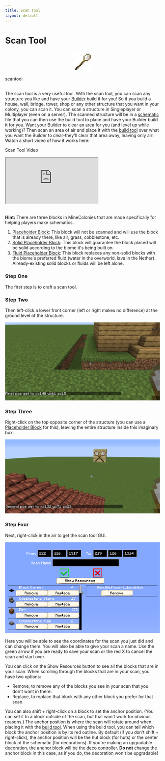 ```yaml
---
title: Scan Tool
layout: default
---
```

# Scan Tool

<div class="infobox box text-center">
    <p style="text-align:center;"><img src="../../assets/images/icons/minecolonies/scan_tool.png" alt="Scantool"></p>
    <recipe>scantool</recipe>
</div>
<br>

The scan tool is a very useful tool. With the scan tool, you can scan any structure you like and have your [Builder](../../source/workers/builder) build it for you! So if you build a house, wall, bridge, tower, shop or any other structure that you want in your colony, you can scan it. You can scan a structure in Singleplayer or Multiplayer (even on a server). The scanned structure will be in a [schematic](../../source/tutorials/schematics) file that you can then use the build tool to place and have your Builder build it for you. Want your Builder to clear an area for you (and level up while working)? Then scan an area of air and place it with the [build tool](../../source/items/buildtool) over what you want the Builder to clear-they'll clear that area away, leaving only air! Watch a short video of how it works here:

<p class="h4">Scan Tool Video</p>

<div class="embed-responsive embed-responsive-16by9">
  <iframe class="embed-responsive-item" src="https://www.youtube.com/embed/UO4ePh0N4Mc" allow="autoplay; encrypted-media" allowfullscreen></iframe>
</div>
<br>

**Hint:** There are three blocks in MineColonies that are made specifically for helping players make schematics.
1. [Placeholder Block](../../source/items/placeholderblocks): This block will not be scanned and will use the block that is already there, like air, grass, cobblestone, etc.
2. [Solid Placeholder Block](../../source/items/placeholderblocks): This block will guarantee the block placed will be solid according to the biome it's being built on.
3. [Fluid Placeholder Block](../../source/items/placeholderblocks): This block replaces any non-solid blocks with the biome's preferred fluid (water in the overworld, lava in the Nether). Already-existing solid blocks or fluids will be left alone.

### Step One

The first step is to craft a scan tool.
<br>

### Step Two

Then left-click a lower front corner (left or right makes no difference) at the ground level of the structure.

![Point 1](../../assets/images/tutorial/scan1.png)

### Step Three

Right-click on the top opposite corner of the structure (you can use a [Placeholder Block](../../source/items/placeholderblocks) for this), leaving the entire structure inside this imaginary box.

![Point 2](../../assets/images/tutorial/scan2.png)

### Step Four

Next, right-click in the air to get the scan tool GUI.

![Scan Tool GUI](../../assets/images/gui/scan_tool_gui.png)

Here you will be able to see the coordinates for the scan you just did and can change them. You will also be able to give your scan a name. Use the green arrow if you are ready to save your scan or the red X to cancel the scan and start over.  

You can click on the Show Resources button to see all the blocks that are in your scan. When scrolling through the blocks that are in your scan, you have two options:

* Remove, to remove any of the blocks you see in your scan that you don't want in there.
* Replace, to replace that block with any other block you prefer for that scan.

You can also shift + right-click on a block to set the anchor position. (You can set it to a block outside of the scan, but that won't work for obvious reasons.) The anchor position is where the scan will rotate around when placing it with the [build tool](../../source/items/buildtool). When using the build tool, you can tell which block the anchor position is by its red outline. By default (if you don't shift + right-click), the anchor position will be the hut block (for huts) or the center block of the schematic (for decorations). If you're making an upgradable decoration, the anchor block will be the [deco controller](../../source/items/decocontroller). **Do not** change the anchor block in this case, as if you do, the decoration won't be upgradable!

